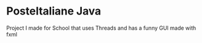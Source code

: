 # PosteItaliane Java
Project I made for School that uses Threads and has a funny GUI made with fxml
